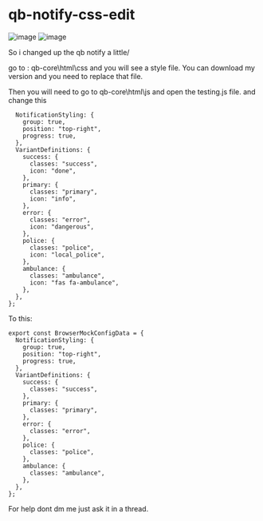 # qb-notify-css-edit

![image](https://user-images.githubusercontent.com/28671568/207623528-f8b72852-e741-4156-a8d3-927ef1fc4f12.png)
![image](https://user-images.githubusercontent.com/28671568/207623670-9787e50a-361b-42fa-b22e-3e3d56aff756.png)

So i changed up the qb notify a little/

go to : qb-core\html\css and you will see a style file. You can download my version and you need to replace that file.

Then you will need to go to qb-core\html\js and open the testing.js file. and change this

```export const BrowserMockConfigData = {
  NotificationStyling: {
    group: true,
    position: "top-right",
    progress: true,
  },
  VariantDefinitions: {
    success: {
      classes: "success",
      icon: "done",
    },
    primary: {
      classes: "primary",
      icon: "info",
    },
    error: {
      classes: "error",
      icon: "dangerous",
    },
    police: {
      classes: "police",
      icon: "local_police",
    },
    ambulance: {
      classes: "ambulance",
      icon: "fas fa-ambulance",
    },
  },
};
```

To this:
```
export const BrowserMockConfigData = {
  NotificationStyling: {
    group: true,
    position: "top-right",
    progress: true,
  },
  VariantDefinitions: {
    success: {
      classes: "success",
    },
    primary: {
      classes: "primary",
    },
    error: {
      classes: "error",
    },
    police: {
      classes: "police",
    },
    ambulance: {
      classes: "ambulance",
    },
  },
};
```

For help dont dm me just ask it in a thread.
